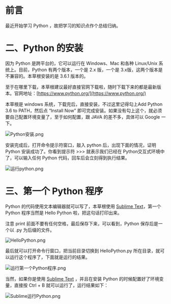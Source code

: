 # 前言 #

最近开始学习 Python ，故把学习的知识点作个总结归纳。



# 二、Python 的安装 #

因为 Python 是跨平台的，它可以运行在 Windows、Mac 和各种 Linux/Unix 系统上。目前，Python 有两个版本，一个是 2.x 版，一个是 3.x版，这两个版本是不兼容的。本草根安装的是 3.6.1 版本的。

至于在哪里下载，本草根建议最好直接官网下载啦，随时下载下来的都是最新版本。官网地址：[https://www.python.org/](https://www.python.org/)

本草根是 windows 系统，下载完后，直接安装，不过这里记得勾上Add Python 3.6 to PATH，然后点 “Install Now” 即可完成安装。如果没有勾上这个，就必须要自己配置环境变量了，至于如何配置，跟 JAVA 的差不多，具体可以 Google 一下。

![Python安装.png](http://upload-images.jianshu.io/upload_images/2136918-2bf6591f0a12e80b.png?imageMogr2/auto-orient/strip%7CimageView2/2/w/1240)

安装完成后，打开命令提示符窗口，敲入 python 后，出现下面的情况，证明 Python 安装成功了。你看到提示符 >>> 就表示我们已经在 Python交互式环境中了，可以输入任何 Python 代码，回车后会立刻得到执行结果。

![运行python.png](http://upload-images.jianshu.io/upload_images/2136918-817c22f802e8cfce.png?imageMogr2/auto-orient/strip%7CimageView2/2/w/1240)

# 三、第一个 Python 程序 #

Python 的代码使用文本编辑器就可以写了，本草根使用 [Sublime Text](http://www.sublimetext.com/)，第一个 Python 程序当然是 Hello Python 啦，把这句话打印出来。

注意 print 前面不要有任何空格，最后保存下来，可以看到，Python 保存后是一个以 .py 为后缀的文件。

![HelloPython.png](http://upload-images.jianshu.io/upload_images/2136918-f0ec1b2c06d1ab18.png?imageMogr2/auto-orient/strip%7CimageView2/2/w/1240)


最后就可以打开命令行窗口，把当前目录切换到 HelloPython.py 所在目录，就可以运行这个程序了，下面就是运行的结果。


![运行第一个Python程序.png](http://upload-images.jianshu.io/upload_images/2136918-b7eb043853df29bd.png?imageMogr2/auto-orient/strip%7CimageView2/2/w/1240)


当然，如果你是使用  [Sublime Text](http://www.sublimetext.com/) ，并且在安装 Python 的时候配置好了环境变量，直接按 Ctrl + B 就可以运行了，运行结果如下：

![Sublime运行Python.png](http://upload-images.jianshu.io/upload_images/2136918-a771a2fa1e4c03bd.png?imageMogr2/auto-orient/strip%7CimageView2/2/w/1240)




